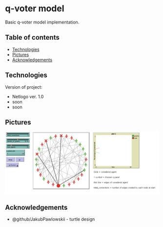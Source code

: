 # q-voter model

Basic q-voter model implementation.
## Table of contents
* [Technologies](#technologies)
* [Pictures](#pictures)
* [Acknowledgements](#acknowledgements)

## Technologies
Version of project:
* Netlogo ver. 1.0
* soon
* soon

## Pictures
![interface](images/screen1.PNG?raw=true)

## Acknowledgements

* @github/JakubPawlowskii - turtle design
